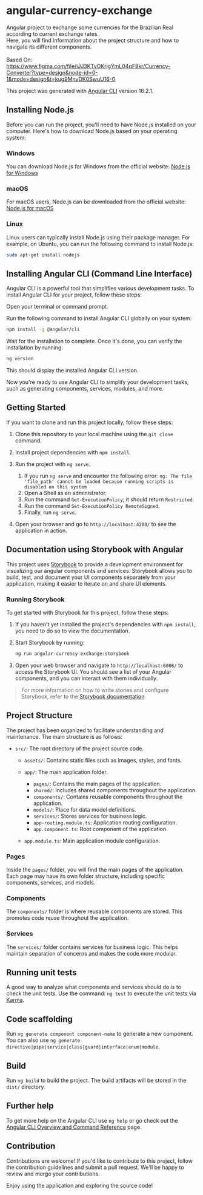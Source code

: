 # angular-currency-exchange

Angular project to exchange some currencies for the Brazilian Real according to current exchange rates.<br>
Here, you will find information about the project structure and how to navigate its different components.<br><br>
Based On: https://www.figma.com/file/iJJ3KTyOKrjgYmL04qF8kr/Currency-Converter?type=design&node-id=0-1&mode=design&t=kug9MnvDK0SwuU16-0

This project was generated with [Angular CLI](https://github.com/angular/angular-cli) version 16.2.1.

## Installing Node.js

Before you can run the project, you'll need to have Node.js installed on your computer. Here's how to download Node.js based on your operating system:

### Windows

You can download Node.js for Windows from the official website: [Node.js for Windows](https://nodejs.org/)

### macOS

For macOS users, Node.js can be downloaded from the official website: [Node.js for macOS](https://nodejs.org/)

### Linux

Linux users can typically install Node.js using their package manager. For example, on Ubuntu, you can run the following command to install Node.js:

```bash
sudo apt-get install nodejs
```

## Installing Angular CLI (Command Line Interface)


Angular CLI is a powerful tool that simplifies various development tasks. To install Angular CLI for your project, follow these steps:

Open your terminal or command prompt.

Run the following command to install Angular CLI globally on your system:

```bash
npm install -g @angular/cli
```

Wait for the installation to complete. Once it's done, you can verify the installation by running:
```bash
ng version
```

This should display the installed Angular CLI version.

Now you're ready to use Angular CLI to simplify your development tasks, such as generating components, services, modules, and more.

## Getting Started

If you want to clone and run this project locally, follow these steps:

1. Clone this repository to your local machine using the `git clone` command.

2. Install project dependencies with `npm install`.

3. Run the project with `ng serve`.
   1. If you run `ng serve` and encounter the following error: `ng: The file 'file_path' cannot be loaded because running scripts is disabled on this system`
   2. Open a Shell as an administrator.
   3. Run the command `Get-ExecutionPolicy`; it should return `Restricted`.
   4. Run the command `Set-ExecutionPolicy RemoteSigned`.
   5. Finally, run `ng serve`.

4. Open your browser and go to `http://localhost:4200/` to see the application in action.

## Documentation using Storybook with Angular

This project uses [Storybook](https://storybook.js.org/) to provide a development environment for visualizing our angular components and services. Storybook allows you to build, test, and document your UI components separately from your application, making it easier to iterate on and share UI elements.

### Running Storybook

To get started with Storybook for this project, follow these steps:

1. If you haven't yet installed the project's dependencies with `npm install`, you need to do so to view the documentation.

2. Start Storybook by running:

   ```bash
   ng run angular-currency-exchange:storybook
   ```

3. Open your web browser and navigate to `http://localhost:6006/` to access the Storybook UI. You should see a list of your Angular components, and you can interact with them individually.

>
> For more information on how to write stories and configure Storybook, refer to the [Storybook documentation](https://storybook.js.org/docs/angular/get-started/introduction).
>

## Project Structure

The project has been organized to facilitate understanding and maintenance. The main structure is as follows:

- `src/`: The root directory of the project source code.
  - `assets/`: Contains static files such as images, styles, and fonts.
  - `app/`: The main application folder.
    - `pages/`: Contains the main pages of the application.
    - `shared/`: Includes shared components throughout the application.
    - `components/`: Contains reusable components throughout the application.
    - `models/`: Place for data model definitions.
    - `services/`: Stores services for business logic.
    - `app-routing.module.ts`: Application routing configuration.
    - `app.component.ts`: Root component of the application.
  
  - `app.module.ts`: Main application module configuration.

### Pages

Inside the `pages/` folder, you will find the main pages of the application. Each page may have its own folder structure, including specific components, services, and models.

### Components

The `components/` folder is where reusable components are stored. This promotes code reuse throughout the application.

### Services

The `services/` folder contains services for business logic. This helps maintain separation of concerns and makes the code more modular.

## Running unit tests
A good way to analyze what components and services should do is to check the unit tests. Use the command:
`ng test` to execute the unit tests via [Karma](https://karma-runner.github.io).

## Code scaffolding

Run `ng generate component component-name` to generate a new component. You can also use `ng generate directive|pipe|service|class|guard|interface|enum|module`.

## Build

Run `ng build` to build the project. The build artifacts will be stored in the `dist/` directory.

## Further help

To get more help on the Angular CLI use `ng help` or go check out the [Angular CLI Overview and Command Reference](https://angular.io/cli) page.

## Contribution

Contributions are welcome! If you'd like to contribute to this project, follow the contribution guidelines and submit a pull request. We'll be happy to review and merge your contributions.

Enjoy using the application and exploring the source code!
